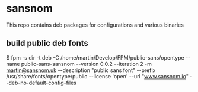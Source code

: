 # sansnom
This repo contains deb packages for configurations and various binaries

## build public deb fonts

$ fpm -s dir -t deb -C /home/martin/Develop/FPM/public-sans/opentype --name public-sans-sansnom --version 0.0.2 --iteration 2 -m martin@sansnom.uk   --description "public sans font" --prefix /usr/share/fonts/opentype/public --license 'open' --url "www.sansnom.io" --deb-no-default-config-files
